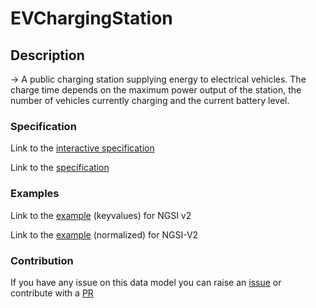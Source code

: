 # EVChargingStation

## Description 

-> A public charging station supplying energy to electrical vehicles. The charge time depends on the maximum power output of the station, the number of vehicles currently charging and the current battery level.
### Specification

Link to the [interactive specification](https://swagger.lab.fiware.org/?url=https://smart-data-models.github.io/dataModel.Transportation/EVChargingStation/swagger.yaml)

Link to the [specification](https://smart-data-models.github.io/dataModel.Transportation/EVChargingStation/doc/spec.md)
### Examples

Link to the [example](https://smart-data-models.github.io/dataModel.Transportation/EVChargingStation/examples/example.json) (keyvalues) for NGSI v2

Link to the [example](https://smart-data-models.github.io/dataModel.Transportation/EVChargingStation/examples/example-normalized.json) (normalized) for NGSI-V2
### Contribution

 If you have any issue on this data model you can raise an [issue](https://github.com/smart-data-models/dataModel.Transportation/issues)  or contribute with a [PR](https://github.com/smart-data-models/dataModel.Transportation/pulls)
